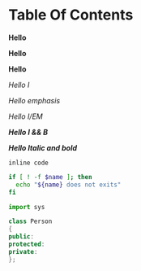 # Table Of Contents

<b> Hello </b>

<strong> Hello </strong>

**Hello**

<i> Hello I </i>

<em> Hello emphasis </em>

*Hello I/EM*

<i><b> Hello I && B </b></i>

***Hello Italic and bold***

`inline code`

```sh
if [ ! -f $name ]; then
  echo "${name} does not exits"
fi
```

```py
import sys
```

```cpp
class Person
{
public:
protected:
private:
};
```
